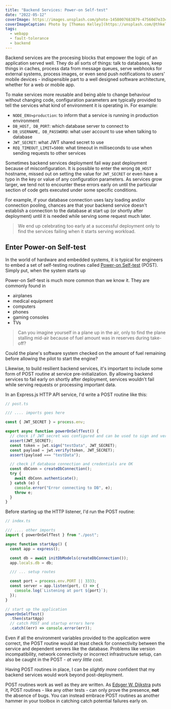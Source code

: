 ```yaml
---
title: "Backend Services: Power-on Self-test"
date: "2022-05-12"
coverImage: https://images.unsplash.com/photo-1458007683879-47560d7e33c3?ixlib=rb-1.2.1&ixid=MnwxMjA3fDB8MHxwaG90by1wYWdlfHx8fGVufDB8fHx8&auto=format&fit=crop&w=1920&q=80
coverImageCaption: Photo by [Thomas Kelley](https://unsplash.com/@thkelley) on Unsplash
tags:
  - webapp
  - fault-tolerance
  - backend
---
```


Backend services are the procesing blocks that empower the logic of an application served well. They do all sorts of things: talk to databases, keep things in caches, process data from message queues, serve webhooks for external systems, process images, or even send push notifications to users' mobile devices - indispensible part to a well designed software architecture, whether for a web or mobile app.

To make services more reusable and being able to change behaviour without changing code, configuration parameters are typically provided to tell the services what kind of environment it is operating in. For example:

- `NODE_ENV=production`: to inform that a service is running in production environment
- `DB_HOST, DB_PORT`: which database server to connect to
- `DB_USERNAME, DB_PASSWORD`: what user account to use when talking to database
- `JWT_SECRET`: what JWT shared secret to use
- `REQ_TIMEOUT_LIMIT=5000`: what timeout in milliseconds to use when sending requests to other services

Sometimes backend services deployment fail way past deployment because of misconfiguration. It is possible to enter the wrong `DB_HOST` hostname, missed out on setting the value for `JWT_SECRET` or even have a typo in the key or value of any configuration parameters. As services grow larger, we tend not to encounter these errors early on until the particular section of code gets executed under some specific conditions.

For example, if your database connection uses lazy loading and/or connection pooling, chances are that your backend service doesn't establish a connection to the database at start up (or shortly after deployment) until it is needed while serving some request much later.

> We end up celebrating too early at a successful deployment only to find the services failing when it starts serving workload.

## Enter Power-on Self-test

In the world of hardware and embedded systems, it is typical for engineers to embed a set of self-testing routines called [Power-on Self-test](https://en.wikipedia.org/wiki/Power-on_self-test) (POST). Simply put, when the system starts up

Power-on Self-test is much more common than we know it. They are commonly found in

- airplanes
- medical equipment
- computers
- phones
- gaming consoles
- TVs

> Can you imagine yourself in a plane up in the air, only to find the plane stalling mid-air because of fuel amount was in reserves during take-off?

Could the plane's software system checked on the amount of fuel remaining before allowing the pilot to start the engine?

Likewise, to build resilient backend services, it's important to include some form of POST routine at service pre-initialization. By allowing backend services to fail early on shortly after deployment, services wouldn't fail while serving requests or processing important data.

In an Express.js HTTP API service, I'd write a POST routine like this:

```typescript
// post.ts

/// .... imports goes here

const { JWT_SECRET } = process.env;

export async function powerOnSelfTest() {
  // check if JWT secret was configured and can be used to sign and verify payload
  assert(JWT_SECRET);
  const token = jwt.sign("testData", JWT_SECRET);
  const payload = jwt.verify(token, JWT_SECRET);
  assert(payload === "testData");

  // check if database connection and credentials are OK
  const dbConn = createDbConnection();
  try {
    await dbConn.authenticate();
  } catch (e) {
    console.error("Error connecting to DB", e);
    throw e;
  }
}
```

Before starting up the HTTP listener, I'd run the POST routine:

```typescript
// index.ts

/// .... other imports
import { powerOnSelfTest } from "./post";

async function startApp() {
  const app = express();

  const db = await initDbModels(createDbConnection());
  app.locals.db = db;

  /// ... setup routes

  const port = process.env.PORT || 3333;
  const server = app.listen(port, () => {
    console.log(`Listening at port ${port}`);
  });
}

// start up the application
powerOnSelfTest()
  .then(startApp)
  // catch POST and startup errors here
  .catch((err) => console.error(err));
```

Even if all the environment variables provided to the application were correct, the POST routine would at least check for connectivity between the service and dependent servers like the database. Problems like version incompatibility, network connectivity or incorrect infrastructure setup, can also be caught in the POST - _at very little cost_.

Having POST routines in place, I can be _slightly more_ confident that my backend services would work beyond post-deployment.

POST routines work as well as they are written. As [Edsger W. Dijkstra](https://en.wikipedia.org/wiki/Edsger_W._Dijkstra) puts it, POST routines - like any other tests - can only prove the presence, **not** the absence of bugs. You can instead embrace POST routines as another hammer in your toolbox in catching catch potential failures early on.
